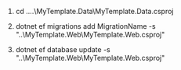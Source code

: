 1. cd ....\MyTemplate.Data\MyTemplate.Data.csproj

2. dotnet ef migrations add MigrationName -s "..\MyTemplate.Web\MyTemplate.Web.csproj"

3. dotnet ef database update -s "..\MyTemplate.Web\MyTemplate.Web.csproj"
